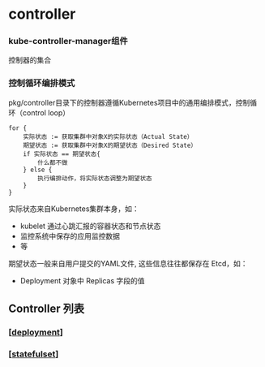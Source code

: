 # controller


### kube-controller-manager组件

控制器的集合


### 控制循环编排模式

pkg/controller目录下的控制器遵循Kubernetes项目中的通用编排模式，控制循环（control loop）

```
for { 
    实际状态 := 获取集群中对象X的实际状态（Actual State） 
    期望状态 := 获取集群中对象X的期望状态（Desired State） 
    if 实际状态 == 期望状态{ 
        什么都不做 
    } else { 
        执行编排动作，将实际状态调整为期望状态 
    }
}
```

实际状态来自Kubernetes集群本身，如：

* kubelet 通过心跳汇报的容器状态和节点状态
* 监控系统中保存的应用监控数据
* 等
  
期望状态一般来自用户提交的YAML文件, 这些信息往往都保存在 Etcd，如：

* Deployment 对象中 Replicas 字段的值

## Controller 列表

###  [[deployment]]

### [[statefulset]]


[//begin]: # "Autogenerated link references for markdown compatibility"
[deployment]: controller\deployment "deployment"
[statefulset]: controller\statefulset "statefulset"
[//end]: # "Autogenerated link references"